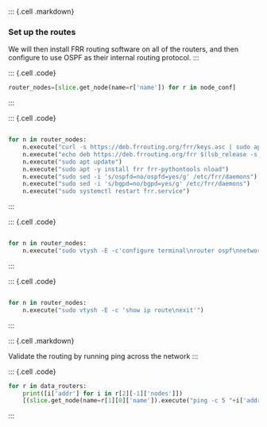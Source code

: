 ::: {.cell .markdown}
### Set up the routes

We will then install FRR routing software on all of the routers, and then configure to use OSPF as their internal routing protocol.
:::


::: {.cell .code}
```python
router_nodes=[slice.get_node(name=r['name']) for r in node_conf]

```
:::

::: {.cell .code}
```python

for n in router_nodes:
    n.execute("curl -s https://deb.frrouting.org/frr/keys.asc | sudo apt-key add -")
    n.execute("echo deb https://deb.frrouting.org/frr $(lsb_release -s -c) frr-stable | sudo tee -a /etc/apt/sources.list.d/frr.list")
    n.execute("sudo apt update")
    n.execute("sudo apt -y install frr frr-pythontools nload")
    n.execute("sudo sed -i 's/ospfd=no/ospfd=yes/g' /etc/frr/daemons")
    n.execute("sudo sed -i 's/bgpd=no/bgpd=yes/g' /etc/frr/daemons")
    n.execute("sudo systemctl restart frr.service")    
```
:::


::: {.cell .code}
```python

for n in router_nodes:
    n.execute("sudo vtysh -E -c'configure terminal\nrouter ospf\nnetwork 10."+n.get_name()[2]+".0.0/16 area 0.0.0.0\n exit\n exit\n exit'  ")    
```
:::



::: {.cell .code}
```python

for n in router_nodes:
    n.execute("sudo vtysh -E -c 'show ip route\nexit'")   
```
:::

::: {.cell .markdown}

Validate the routing by running ping across the network
:::



::: {.cell .code}
```python
for r in data_routers:
    print([i['addr'] for i in r[2][-1]['nodes']])
    [(slice.get_node(name=r[1][0]['name']).execute("ping -c 5 "+i['addr'] +" | grep rtt")) for i in r[2][-1]['nodes']]  
```
:::
